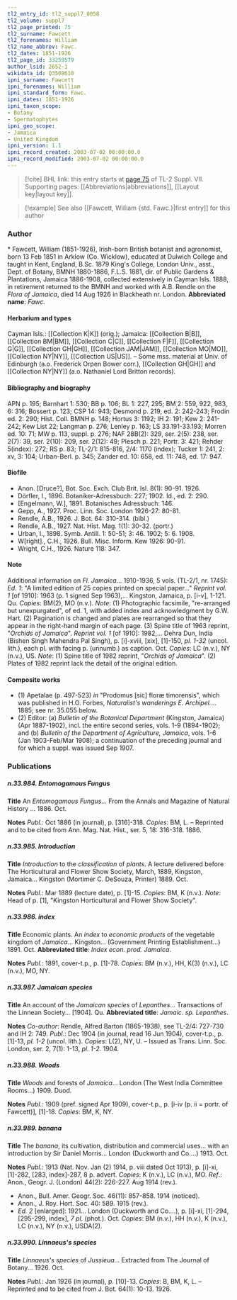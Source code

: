 ```yaml
---
tl2_entry_id: tl2_suppl7_0058
tl2_volume: suppl7
tl2_page_printed: 75
tl2_surname: Fawcett
tl2_forenames: William
tl2_name_abbrev: Fawc.
tl2_dates: 1851-1926
tl2_page_id: 33259579
author_lsid: 2652-1
wikidata_id: Q3568610
ipni_surname: Fawcett
ipni_forenames: William
ipni_standard_form: Fawc.
ipni_dates: 1851-1926
ipni_taxon_scope: 
- Botany
- Spermatophytes
ipni_geo_scope: 
- Jamaica
- United Kingdom
ipni_version: 1.1
ipni_record_created: 2003-07-02 00:00:00.0
ipni_record_modified: 2003-07-02 00:00:00.0
---
```



> [!cite] BHL link: this entry starts at [page 75](https://www.biodiversitylibrary.org/page/33259579) of TL-2 Suppl. VII.
> Supporting pages: [[Abbreviations|abbreviations]], [[Layout key|layout key]].

> [!example] See also [[Fawcett, William {std. Fawc.}|first entry]] for this author

### Author

\* Fawcett, William (1851-1926), Irish-born British botanist and agronomist, born 13 Feb 1851 in Arklow (Co. Wicklow), educated at Dulwich College and taught in Kent, England, B.Sc. 1879 King's College, London Univ., asst., Dept. of Botany, BMNH 1880-1886, F.L.S. 1881, dir. of Public Gardens & Plantations, Jamaica 1886-1908, collected extensively in Cayman Isls. 1888, in retirement returned to the BMNH and worked with A.B. Rendle on the *Flora of Jamaica*, died 14 Aug 1926 in Blackheath nr. London. 
**Abbreviated name**: *Fawc.*

#### Herbarium and types

Cayman Isls.: [[Collection K|K]] (orig.); Jamaica: [[Collection B|B]], [[Collection BM|BM]], [[Collection C|C]], [[Collection F|F]], [[Collection G|G]], [[Collection GH|GH]], [[Collection JAM|JAM]], [[Collection MO|MO]], [[Collection NY|NY]], [[Collection US|US]]. – Some mss. material at Univ. of Edinburgh (a.o. Frederick Orpen Bower corr.), [[Collection GH|GH]] and [[Collection NY|NY]] (a.o. Nathaniel Lord Britton records).

#### Bibliography and biography

APN p. 195; Barnhart 1: 530; BB p. 106; BL 1: 227, 295; BM 2: 559, 922, 983, 6: 316; Bossert p. 123; CSP 14: 943; Desmond p. 219, ed. 2: 242-243; Frodin ed. 2: 290; Hist. Coll. BMNH p. 148; Hortus 3: 1192; IH 2: 191; Kew 2: 241-242; Kew List 22; Langman p. 276; Lenley p. 163; LS 33.191-33.193; Morren ed. 10: 71; MW p. 113, suppl. p. 276; NAF 28B(2): 329, ser. 2(5): 238, ser. 2(7): 39, ser. 2(10): 209, ser. 2(12): 49; Plesch p. 221; Portr. 3: 421; Rehder 5(index): 272; RS p. 83; TL-2/1: 815-816, 2/4: 1170 (index); Tucker 1: 241, 2: xv, 3: 104; Urban-Berl. p. 345; Zander ed. 10: 658, ed. 11: 748, ed. 17: 947.

#### Biofile

- Anon. \[Druce?\], Bot. Soc. Exch. Club Brit. Isl. 8(1): 90-91. 1926.
- Dörfler, I., 1896. Botaniker-Adressbuch: 227; 1902. Id., ed. 2: 290.
- \[Engelmann, W.\], 1891. Botanisches Adressbuch: 146.
- Gepp, A., 1927. Proc. Linn. Soc. London 1926-27: 80-81.
- Rendle, A.B., 1926. J. Bot. 64: 310-314. (bibl.)
- Rendle, A.B., 1927. Nat. Hist. Mag. 1(1): 30-32. (portr.)
- Urban, I., 1898. Symb. Antill. 1: 50-51; 3: 46. 1902; 5: 6. 1908.
- W\[right\]., C.H., 1926. Bull. Misc. Inform. Kew 1926: 90-91.
- Wright, C.H., 1926. Nature 118: 347.

#### Note

Additional information on *Fl. Jamaica*... 1910-1936, 5 vols. (TL-2/1, nr. 1745): *Ed. 1*: "A limited edition of 25 copies printed on special paper..." *Reprint vol. 1* \[of 1910\]: 1963 (p. 1 signed Sep 1963),... Kingston, Jamaica, p. \[i-v\], 1-121. Qu. *Copies*: BM(2), MO (n.v.).
*Note*: (1) Photographic facsimile, "re-arranged but unexpurgated", of ed. 1, with added index and acknowledgment by G.W. Hart. (2) Pagination is changed and plates are rearranged so that they appear in the right-hand margin of each page. (3) Spine title of 1963 reprint, "*Orchids of Jamaica*".
*Reprint vol. 1* \[of 1910\]: 1982,... Dehra Dun, India (Bishen Singh Mahendra Pal Singh), p. \[i\]-xviii, \[xix\], \[1\]-150, *pl. 1-32* (uncol. lith.), each pl. with facing p. (unnumb.) as caption. Oct. *Copies*: LC (n.v.), NY (n.v.), US.
*Note*: (1) Spine title of 1982 reprint, "*Orchids of Jamaica*". (2) Plates of 1982 reprint lack the detail of the original edition.

#### Composite works

- (1) Apetalae (p. 497-523) *in* "Prodomus \[sic\] floræ timorensis", which was published in H.O. Forbes, *Naturalist's wanderings E. Archipel.*... 1885; see nr. 35.055 below.
- (2) Editor: (a) *Bulletin of the Botanical Department* (Kingston, Jamaica) (Apr 1887-1902), incl. the entire second series, vols. 1-9 (1894-1902); and (b) *Bulletin of the Department of Agriculture, Jamaica*, vols. 1-6 (Jan 1903-Feb/Mar 1908); a continuation of the preceding journal and for which a suppl. was issued Sep 1907.

### Publications

##### n.33.984. Entomogamous Fungus

**Title**
An *Entomogamous Fungus*... From the Annals and Magazine of Natural History ... 1886. Oct.

**Notes**
*Publ*.: Oct 1886 (in journal), p. \[316\]-318. *Copies*: BM, L. – Reprinted and to be cited from Ann. Mag. Nat. Hist., ser. 5, 18: 316-318. 1886.

##### n.33.985. Introduction

**Title**
*Introduction* to the *classification* of *plants*. A lecture delivered before The Horticultural and Flower Show Society, March, 1889, Kingston, Jamaica... Kingston (Mortimer C. DeSouza, Printer) 1889. Oct.

**Notes**
*Publ*.: Mar 1889 (lecture date), p. \[1\]-15. *Copies*: BM, K (n.v.).
*Note*: Head of p. \[1\], "Kingston Horticultural and Flower Show Society".

##### n.33.986. index

**Title**
Economic plants. An *index* to *economic products* of the vegetable kingdom of *Jamaica*... Kingston... (Government Printing Establishment...) 1891. Oct.
**Abbreviated title**: *Index econ. prod. Jamaica*.

**Notes**
*Publ*.: 1891, cover-t.p., p. \[1\]-78. *Copies*: BM (n.v.), HH, K(3) (n.v.), LC (n.v.), MO, NY.

##### n.33.987. Jamaican species

**Title**
An account of the *Jamaican species* of *Lepanthes*... Transactions of the Linnean Society... \[1904\]. Qu.
**Abbreviated title**: *Jamaic. sp. Lepanthes*.

**Notes**
*Co-author*: Rendle, Alfred Barton (1865-1938), see TL-2/4: 727-730 and IH 2: 749.
*Publ*.: Dec 1904 (in journal, read 16 Jun 1904), cover-t.p., p. \[1\]-13, *pl. 1-2* (uncol. lith.). *Copies*: L(2), NY, U. – Issued as Trans. Linn. Soc. London, ser. 2, 7(1): 1-13, *pl. 1-2.* 1904.

##### n.33.988. Woods

**Title**
*Woods* and forests of *Jamaica*... London (The West India Committee Rooms...) 1909. Duod.

**Notes**
*Publ*.: 1909 (pref. signed Apr 1909), cover-t.p., p. \[i-iv (p. ii = portr. of Fawcett)\], \[1\]-18.
*Copies*: BM, K, NY.

##### n.33.989. banana

**Title**
The *banana*, its cultivation, distribution and commercial uses... with an introduction by Sir Daniel Morris... London (Duckworth and Co....) 1913. Oct.

**Notes**
*Publ*.: 1913 (Nat. Nov. Jan (2) 1914, p. viii dated Oct 1913), p. \[i\]-xi, \[1\]-282, \[283, index\]-287, 8 p. advert. *Copies*: K (n.v.), LC (n.v.), MO.
*Ref*.: Anon., Geogr. J. (London) 44(2): 226-227. Aug 1914 (rev.).
- Anon., Bull. Amer. Geogr. Soc. 46(11): 857-858. 1914 (noticed).
- Anon., J. Roy. Hort. Soc. 40: 589. 1915 (rev.).
- *Ed. 2* \[enlarged\]: 1921... London (Duckworth and Co....), p. \[i\]-xi, \[1\]-294, \[295-299, index\], *7 pl*. (phot.). Oct. *Copies*: BM (n.v.), HH (n.v.), K (n.v.), LC (n.v.), NY (n.v.), USDA(2).

##### n.33.990. Linnaeus's species

**Title**
*Linnaeus's species* of *Jussieua*... Extracted from The Journal of Botany... 1926. Oct.

**Notes**
*Publ*.: Jan 1926 (in journal), p. \[10\]-13. *Copies*: B, BM, K, L. – Reprinted and to be cited from J. Bot. 64(1): 10-13. 1926.

